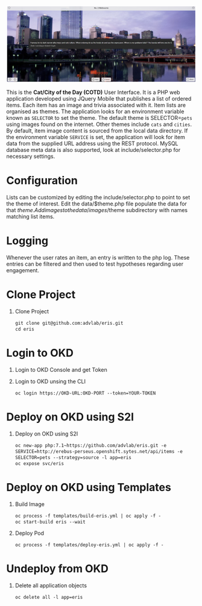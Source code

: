 ![Intro](./docs/items-ui.png)

This is the **Cat/City of the Day (COTD)** User Interface. It is a PHP web application developed using JQuery Mobile that publishes a list of ordered items. Each item has an image and trivia associated with it. Item lists are organised as themes. The application looks for an environment variable known as `SELECTOR` to set the theme. The default theme is SELECTOR=`pets` using images found on the internet. Other themes include `cats` and `cities`. By default, item image content is sourced from the local data directory. If the environment variable `SERVICE` is set, the application will look for item data from the supplied URL address using the REST protocol. MySQL database meta data is also supported, look at include/selector.php for necessary settings.

# Configuration

Lists can be customized by editing the include/selector.php to point to set the theme of interest. Edit the data/$theme.php file populate the data for that $theme. Add images to the data/images/$theme subdirectory with names matching list items.

# Logging

Whenever the user rates an item, an entry is written to the php log. These entries can be filtered and then used to test hypotheses regarding user engagement.

# Clone Project

1. Clone Project

	```
	git clone git@github.com:advlab/eris.git
	cd eris
    ```

# Login to OKD

1. Login to OKD Console and get Token

1. Login to OKD unsing the CLI

	```
	oc login https://OKD-URL:OKD-PORT --token=YOUR-TOKEN
	```

# Deploy on OKD using S2I

1. Deploy on OKD using S2I

    ```
    oc new-app php:7.1~https://github.com/advlab/eris.git -e SERVICE=http://erebus-perseus.openshift.sytes.net/api/items -e SELECTOR=pets --strategy=source -l app=eris
    oc expose svc/eris
    ```

# Deploy on OKD using Templates

1. Build Image

    ```
    oc process -f templates/build-eris.yml | oc apply -f -
    oc start-build eris --wait
    ```

1. Deploy Pod

    ```
    oc process -f templates/deploy-eris.yml | oc apply -f -
    ```    

# Undeploy from OKD

1. Delete all application objects

    ```
    oc delete all -l app=eris
    ```